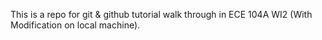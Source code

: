 This is a repo for git & github tutorial walk through in ECE 104A WI2 (With Modification on local machine).
